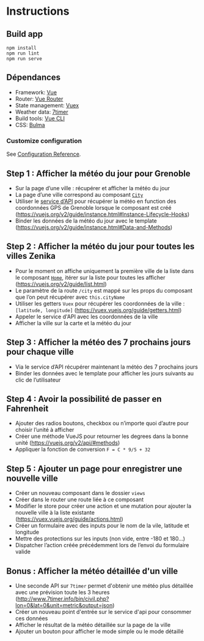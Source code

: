 # Instructions

## Build app

```
npm install
npm run lint
npm run serve
```

## Dépendances

- Framework: [Vue](https://v3.vuejs.org/guide) 
- Router: [Vue Router](https://router.vuejs.org/)
- State management: [Vuex](https://vuex.vuejs.org/)
- Weather data: [7timer](http://www.7timer.info/)
- Build tools: [Vue CLI](https://cli.vuejs.org/guide/)
- CSS: [Bulma](https://bulma.io/documentation/)

### Customize configuration

See [Configuration Reference](https://cli.vuejs.org/config/).

## Step 1 : Afficher la météo du jour pour Grenoble

- Sur la page d’une ville : récupérer et afficher la météo du jour
- La page d’une ville correspond au composant [`City`](src/views/City.vue) 
- Utiliser le [service d’API](src/api/weather.api.js) pour récupérer la météo en function des coordonnées GPS de Grenoble lorsque le composant est créé (https://vuejs.org/v2/guide/instance.html#Instance-Lifecycle-Hooks)
- Binder les données de la météo du jour avec le template (https://vuejs.org/v2/guide/instance.html#Data-and-Methods)

## Step 2 : Afficher la météo du jour pour toutes les villes Zenika

- Pour le moment on affiche uniquement la première ville de la liste dans le composant [`Home`](src/views/Home.vue), itérer sur la liste pour toutes les afficher (https://vuejs.org/v2/guide/list.html) 
- Le paramètre de la route `/city` est mappé sur les props du composant que l’on peut récupérer avec `this.cityName`
- Utiliser les getters `Vuex` pour récupérer les coordonnées de la ville : `[latitude, longitude]` (https://vuex.vuejs.org/guide/getters.html)
- Appeler le service d'API avec les coordonnées de la ville
- Afficher la ville sur la carte et la météo du jour

## Step 3 : Afficher la météo des 7 prochains jours pour chaque ville

- Via le service d’API récupérer maintenant la météo des 7 prochains jours
- Binder les données avec le template pour afficher les jours suivants au clic de l’utilisateur

## Step 4 : Avoir la possibilité de passer en Fahrenheit

- Ajouter des radios boutons, checkbox ou n’importe quoi d’autre pour choisir l’unité à afficher 
- Créer une méthode VueJS pour retourner les degrees dans la bonne unité (https://vuejs.org/v2/api/#methods)
- Appliquer la fonction de conversion `F = C * 9/5 + 32`

## Step 5 : Ajouter un page pour enregistrer une nouvelle ville

- Créer un nouveau composant dans le dossier `views`
- Créer dans le router une route liée à ce composant 
- Modifier le store pour créer une action et une mutation pour ajouter la nouvelle ville à la liste existante (https://vuex.vuejs.org/guide/actions.html)
- Créer un formulaire avec des inputs pour le nom de la vile, latitude et longitude
- Mettre des protections sur les inputs (non vide, entre -180 et 180…)
- Dispatcher l’action créée précédemment lors de l’envoi du formulaire valide

## Bonus : Afficher la météo détaillée d'un ville

- Une seconde API sur `7timer` permet d'obtenir une météo plus détaillée avec une prévision toute les 3 heures (http://www.7timer.info/bin/civil.php?lon=0&lat=0&unit=metric&output=json)
- Créer un nouveau point d'entrée sur le service d'api pour consommer ces données
- Afficher le résultat de la météo détaillée sur la page de la ville
- Ajouter un bouton pour afficher le mode simple ou le mode détaillé 
